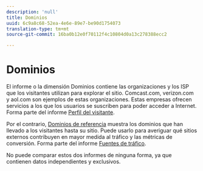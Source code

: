 ```yaml
---
description: 'null'
title: Dominios
uuid: 6c9a8c68-52ea-4e6e-89e7-be90d1754073
translation-type: tm+mt
source-git-commit: 16ba0b12e0f70112f4c10804d0a13c278388ecc2

---
```



# Dominios

El informe o la dimensión Dominios contiene las organizaciones y los ISP que los visitantes utilizan para explorar el sitio. Comcast.com, verizon.com y aol.com son ejemplos de estas organizaciones. Estas empresas ofrecen servicios a los que los usuarios se suscriben para poder acceder a Internet. Forma parte del informe [Perfil del visitante](reports-visitor-profile.md).

Por el contrario, [Dominios de referencia](/help/components/c-variables/dimensionslist/reports-referring-domains.md) muestra los dominios que han llevado a los visitantes hasta su sitio. Puede usarlo para averiguar qué sitios externos contribuyen en mayor medida al tráfico y las métricas de conversión. Forma parte del informe [Fuentes de tráfico](reports-traffic-sources.md).

No puede comparar estos dos informes de ninguna forma, ya que contienen datos independientes y exclusivos.
